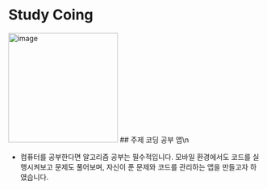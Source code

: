# Study Coing
<img width="217" alt="image" src="https://github.com/user-attachments/assets/ef002693-dea3-4982-921d-15d25a2afb68" />
## 주제
코딩 공부 앱\n

- 컴퓨터를 공부한다면 알고리즘 공부는 필수적입니다.
모바일 환경에서도 코드를 실행시켜보고 
문제도 풀어보며, 
자신이 푼 문제와 코드를 관리하는
앱을 만들고자 하였습니다.


